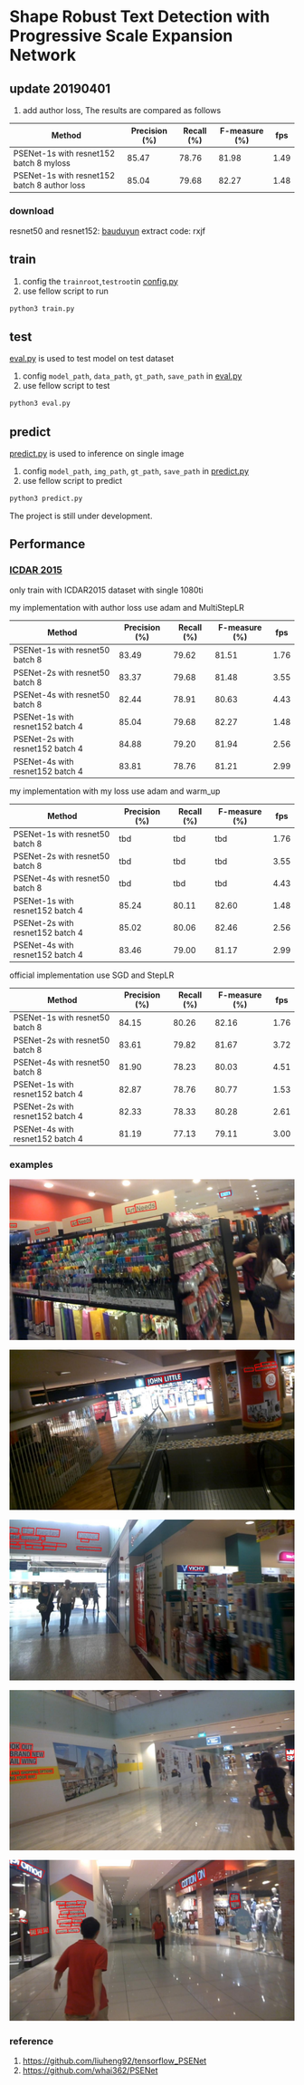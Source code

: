 # Shape Robust Text Detection with Progressive Scale Expansion Network

## update 20190401
1. add author loss, The results are compared as follows


| Method                   | Precision (%) | Recall (%) | F-measure (%) | fps |
|--------------------------|---------------|------------|---------------|-----|
| PSENet-1s with resnet152 batch 8 myloss | 85.47         | 78.76      | 81.98         | 1.49 |
| PSENet-1s with resnet152 batch 8 author loss| 85.04         | 79.68     | 82.27         | 1.48 |

### download
resnet50 and resnet152: [bauduyun](https://pan.baidu.com/s/1rN0oGBRsdUYmcQUayMZUOA) extract code: rxjf

## train
1. config the `trainroot`,`testroot`in [config.py](config.py)
2. use fellow script to run
```sh
python3 train.py
```

## test
[eval.py](eval.py) is used to test model on test dataset

1. config `model_path`, `data_path`, `gt_path`, `save_path` in [eval.py](eval.py)
2. use fellow script to test
```sh
python3 eval.py
```

## predict 
[predict.py](predict.py) is used to inference on single image

1. config `model_path`, `img_path`, `gt_path`, `save_path` in [predict.py](predict.py)
2. use fellow script to predict
```sh
python3 predict.py
```

The project is still under development.

## Performance
### [ICDAR 2015](http://rrc.cvc.uab.es/?ch=4&com=evaluation&task=1)
only train with ICDAR2015 dataset with single 1080ti

my implementation with author loss use adam and MultiStepLR

| Method                   | Precision (%) | Recall (%) | F-measure (%) | fps |
|--------------------------|---------------|------------|---------------|-----|
| PSENet-1s with resnet50 batch 8  | 83.49 | 79.62 | 81.51 | 1.76 |
| PSENet-2s with resnet50 batch 8  | 83.37 | 79.68 | 81.48 | 3.55 |
| PSENet-4s with resnet50 batch 8  | 82.44 | 78.91 | 80.63 | 4.43 |
| PSENet-1s with resnet152 batch 4 | 85.04 | 79.68 | 82.27 | 1.48 |
| PSENet-2s with resnet152 batch 4 | 84.88 | 79.20 | 81.94 | 2.56 |
| PSENet-4s with resnet152 batch 4 | 83.81 | 78.76 | 81.21 | 2.99 |

my implementation with my loss use adam and warm_up

| Method                   | Precision (%) | Recall (%) | F-measure (%) | fps |
|--------------------------|---------------|------------|---------------|-----|
| PSENet-1s with resnet50 batch 8  | tbd | tbd | tbd | 1.76 |
| PSENet-2s with resnet50 batch 8  | tbd | tbd | tbd | 3.55 |
| PSENet-4s with resnet50 batch 8  | tbd | tbd | tbd | 4.43 |
| PSENet-1s with resnet152 batch 4 | 85.24 | 80.11 | 82.60 | 1.48 |
| PSENet-2s with resnet152 batch 4 | 85.02 | 80.06 | 82.46 | 2.56 |
| PSENet-4s with resnet152 batch 4 | 83.46 | 79.00 | 81.17 | 2.99 |

official implementation use SGD and StepLR

| Method                   | Precision (%) | Recall (%) | F-measure (%) | fps |
|--------------------------|---------------|------------|---------------|-----|
| PSENet-1s with resnet50 batch 8  |  84.15 | 80.26  | 82.16 | 1.76 |
| PSENet-2s with resnet50 batch 8  |  83.61 | 79.82  | 81.67 | 3.72 |
| PSENet-4s with resnet50 batch 8  |  81.90 | 78.23  | 80.03 | 4.51 |
| PSENet-1s with resnet152 batch 4 |  82.87 | 78.76  | 80.77 | 1.53 |
| PSENet-2s with resnet152 batch 4 |  82.33 | 78.33  | 80.28 | 2.61 |
| PSENet-4s with resnet152 batch 4 |  81.19 | 77.13  | 79.11 | 3.00 |

### examples
![](imgs/img_31.jpg)

![](imgs/img_73.jpg)

![](imgs/img_83.jpg)

![](imgs/img_98.jpg)

![](imgs/img_125.jpg)

### reference
1. https://github.com/liuheng92/tensorflow_PSENet
2. https://github.com/whai362/PSENet